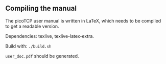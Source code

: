Compiling the manual
--------------------

The picoTCP user manual is written in LaTeX, which needs to be compiled to get a readable version.

Dependencies: texlive, texlive-latex-extra.

Build with: `./build.sh`

`user_doc.pdf` should be generated.

